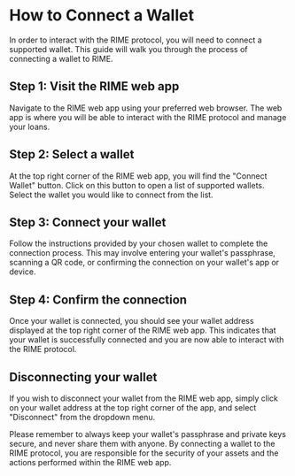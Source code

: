 # How to Connect a Wallet

In order to interact with the RIME protocol, you will need to connect a supported wallet. This guide will walk you through the process of connecting a wallet to RIME.

## Step 1: Visit the RIME web app

Navigate to the RIME web app using your preferred web browser. The web app is where you will be able to interact with the RIME protocol and manage your loans.

## Step 2: Select a wallet

At the top right corner of the RIME web app, you will find the "Connect Wallet" button. Click on this button to open a list of supported wallets. Select the wallet you would like to connect from the list.

## Step 3: Connect your wallet

Follow the instructions provided by your chosen wallet to complete the connection process. This may involve entering your wallet's passphrase, scanning a QR code, or confirming the connection on your wallet's app or device.

## Step 4: Confirm the connection

Once your wallet is connected, you should see your wallet address displayed at the top right corner of the RIME web app. This indicates that your wallet is successfully connected and you are now able to interact with the RIME protocol.

## Disconnecting your wallet

If you wish to disconnect your wallet from the RIME web app, simply click on your wallet address at the top right corner of the app, and select "Disconnect" from the dropdown menu.

Please remember to always keep your wallet's passphrase and private keys secure, and never share them with anyone. By connecting a wallet to the RIME protocol, you are responsible for the security of your assets and the actions performed within the RIME web app.
